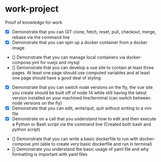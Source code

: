 # work-project
Proof of knowledge for work

- [x] Demonstrate that you can GIT clone, fetch, reset, pull, checkout, merge, rebase via the command line
- [x] Demonstrate that you can spin up a docker container from a docker image
- [] Demonstrate that you can manage local containers via docker-compose.yml for vuejs and mysql 
- [] Demonstrate that you can develop a vue site to contain at least three pages. At least one page should use computed variables and at least one page should have a good deal of styling
- [x] Demonstrate that you can switch node versions on the fly, the vue site you create should be built off of node 14 while still having the latest version installed on your machined line/terminal (can switch between node versions on the fly)
- [x] Demonstrate that you can edit, write/quit, quit without writing to a vim file
- [x] Demonstrate on a call that you understand how to edit and then execute a Python or Bash script via the command line (Created both bash and python script)
- [] Demonstrate that you can write a basic dockerfile to run with docker-compose.yml (able to create *very* basic dockerfile and run in terminal)
- [] Demonstrate you understand the basic usage of yaml file and why formatting is important with yaml files